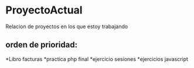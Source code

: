 ProyectoActual
==============

Relacion de proyectos en los que estoy trabajando

orden de prioridad:
-------------------

*Libro facturas
*practica php final
*ejercicio sesiones
*ejercicios javascript

